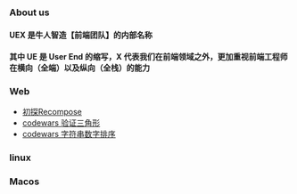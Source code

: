 ### About us
#### UEX 是牛人智造【前端团队】的内部名称
#### 其中 UE 是 User End 的缩写，X 代表我们在前端领域之外，更加重视前端工程师在横向（全端）以及纵向（全栈）的能力

### Web
* <a href="//github.com/NeuronGenius/client/issues/1">初探Recompose</a>
* <a href="//github.com/NeuronGenius/client/issues/2">codewars 验证三角形</a>
* <a href="//github.com/NeuronGenius/client/issues/6">codewars 字符串数字排序</a>
### linux

### Macos

